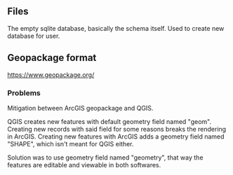 ## Files

The empty sqlite database, basically the schema itself. Used to create new database for user.

## Geopackage format
https://www.geopackage.org/

### Problems 
Mitigation between ArcGIS geopackage and QGIS.

QGIS creates new features with default geometry field named "geom". Creating new records
with said field for some reasons breaks the rendering in ArcGIS. Creating new features with
ArcGIS adds a geometry field named "SHAPE", which isn't meant for QGIS either.

Solution was to use geometry field named "geometry", that way the features are editable and
viewable in both softwares.

